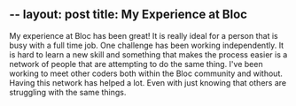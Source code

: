 --
layout: post
title: My Experience at Bloc
--
My experience at Bloc has been great! It is really ideal for a person that is busy with a full time job. One challenge has been working independently. It is hard to learn a new skill and something that makes the process easier is a network of people that are attempting to do the same thing. I've been working to meet other coders both within the Bloc community and without. Having this network has helped a lot. Even with just knowing that others are struggling with the same things. 
